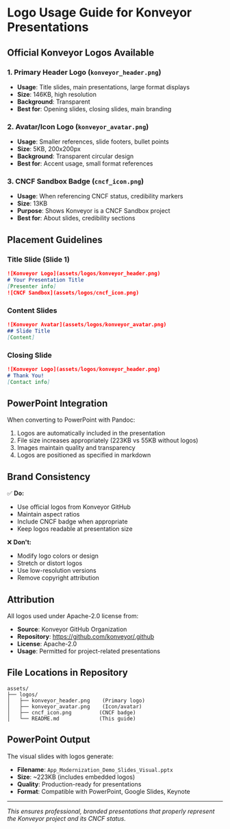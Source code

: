# Logo Usage Guide for Konveyor Presentations

## Official Konveyor Logos Available

### 1. Primary Header Logo (`konveyor_header.png`)
- **Usage**: Title slides, main presentations, large format displays
- **Size**: 146KB, high resolution
- **Background**: Transparent
- **Best for**: Opening slides, closing slides, main branding

### 2. Avatar/Icon Logo (`konveyor_avatar.png`) 
- **Usage**: Smaller references, slide footers, bullet points
- **Size**: 5KB, 200x200px
- **Background**: Transparent circular design
- **Best for**: Accent usage, small format references

### 3. CNCF Sandbox Badge (`cncf_icon.png`)
- **Usage**: When referencing CNCF status, credibility markers
- **Size**: 13KB
- **Purpose**: Shows Konveyor is a CNCF Sandbox project
- **Best for**: About slides, credibility sections

## Placement Guidelines

### Title Slide (Slide 1)
```markdown
![Konveyor Logo](assets/logos/konveyor_header.png)
# Your Presentation Title
[Presenter info]
![CNCF Sandbox](assets/logos/cncf_icon.png)
```

### Content Slides
```markdown
![Konveyor Avatar](assets/logos/konveyor_avatar.png)
## Slide Title
[Content]
```

### Closing Slide
```markdown
![Konveyor Logo](assets/logos/konveyor_header.png)
# Thank You!
[Contact info]
```

## PowerPoint Integration

When converting to PowerPoint with Pandoc:
1. Logos are automatically included in the presentation
2. File size increases appropriately (223KB vs 55KB without logos)
3. Images maintain quality and transparency
4. Logos are positioned as specified in markdown

## Brand Consistency

✅ **Do:**
- Use official logos from Konveyor GitHub
- Maintain aspect ratios
- Include CNCF badge when appropriate
- Keep logos readable at presentation size

❌ **Don't:**
- Modify logo colors or design
- Stretch or distort logos
- Use low-resolution versions
- Remove copyright attribution

## Attribution

All logos used under Apache-2.0 license from:
- **Source**: Konveyor GitHub Organization
- **Repository**: https://github.com/konveyor/.github
- **License**: Apache-2.0
- **Usage**: Permitted for project-related presentations

## File Locations in Repository

```
assets/
├── logos/
│   ├── konveyor_header.png    (Primary logo)
│   ├── konveyor_avatar.png    (Icon/avatar)
│   ├── cncf_icon.png         (CNCF badge)
│   └── README.md             (This guide)
```

## PowerPoint Output

The visual slides with logos generate:
- **Filename**: `App_Modernization_Demo_Slides_Visual.pptx`
- **Size**: ~223KB (includes embedded logos)
- **Quality**: Production-ready for presentations
- **Format**: Compatible with PowerPoint, Google Slides, Keynote

---

*This ensures professional, branded presentations that properly represent the Konveyor project and its CNCF status.*